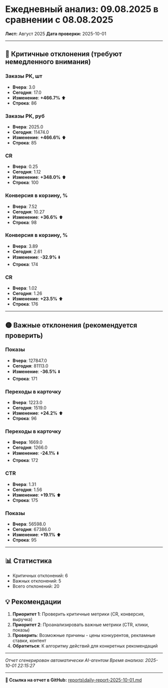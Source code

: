 # Ежедневный анализ: 09.08.2025 в сравнении с 08.08.2025

**Лист:** Август 2025
**Дата проверки:** 2025-10-01

---

## 🔴 Критичные отклонения (требуют немедленного внимания)

### Заказы РК, шт
- **Вчера**: 3.0
- **Сегодня**: 17.0
- **Изменение**: **+466.7%** ⬆️
- **Строка**: 86

### Заказы РК, руб
- **Вчера**: 2025.0
- **Сегодня**: 11474.0
- **Изменение**: **+466.6%** ⬆️
- **Строка**: 85

### CR
- **Вчера**: 0.25
- **Сегодня**: 1.12
- **Изменение**: **+348.0%** ⬆️
- **Строка**: 100

### Конверсия в корзину, %
- **Вчера**: 7.52
- **Сегодня**: 10.27
- **Изменение**: **+36.6%** ⬆️
- **Строка**: 98

### Конверсия в корзину, %
- **Вчера**: 3.89
- **Сегодня**: 2.61
- **Изменение**: **-32.9%** ⬇️
- **Строка**: 174

### CR
- **Вчера**: 1.02
- **Сегодня**: 1.26
- **Изменение**: **+23.5%** ⬆️
- **Строка**: 176

---

## 🟡 Важные отклонения (рекомендуется проверить)

### Показы
- **Вчера**: 127847.0
- **Сегодня**: 81113.0
- **Изменение**: **-36.5%** ⬇️
- **Строка**: 171

### Переходы в карточку
- **Вчера**: 1223.0
- **Сегодня**: 1519.0
- **Изменение**: **+24.2%** ⬆️
- **Строка**: 96

### Переходы в карточку
- **Вчера**: 1669.0
- **Сегодня**: 1266.0
- **Изменение**: **-24.1%** ⬇️
- **Строка**: 172

### CTR
- **Вчера**: 1.31
- **Сегодня**: 1.56
- **Изменение**: **+19.1%** ⬆️
- **Строка**: 175

### Показы
- **Вчера**: 56598.0
- **Сегодня**: 67386.0
- **Изменение**: **+19.1%** ⬆️
- **Строка**: 95

---

## 📊 Статистика

- Критичных отклонений: 6
- Важных отклонений: 5
- Всего отклонений: 20

## 💡 Рекомендации

1. **Приоритет 1**: Проверить критичные метрики (CR, конверсия, выручка)
2. **Приоритет 2**: Проанализировать важные метрики (CTR, клики, показы)
3. **Проверить**: Возможные причины - цены конкурентов, рекламные ставки, контент
4. **Обратиться**: К алгоритму действий для конкретных рекомендаций

---

*Отчет сгенерирован автоматически AI-агентом*
*Время анализа: 2025-10-01 22:15:27*

---

**📎 Ссылка на отчет в GitHub:** [reports\daily-report-2025-10-01.md](https://github.com/EvgeniyRibakov/demoAIagent/blob/main/reports/daily-report-2025-10-01.md)
